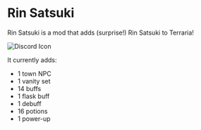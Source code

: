 # Rin Satsuki
Rin Satsuki is a mod that adds (surprise!) Rin Satsuki to Terraria!

![Discord Icon](https://cdn.discordapp.com/attachments/701832459917983747/712088978328912003/discordicon.png)

It currently adds: 
 - 1 town NPC
 - 1 vanity set
 - 14 buffs
 - 1 flask buff
 - 1 debuff
 - 16 potions
 - 1 power-up
